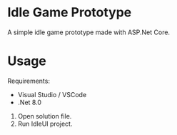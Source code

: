 Idle Game Prototype
===================

A simple idle game prototype made with ASP.Net Core.


Usage
=====

Requirements:
- Visual Studio / VSCode
- .Net 8.0

1. Open solution file.
2. Run IdleUI project.
